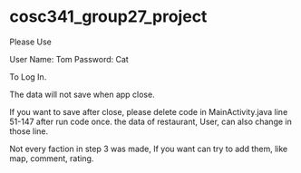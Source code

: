 # cosc341_group27_project
Please Use

User Name: Tom
Password: Cat

To Log In.

The data will not save when app close. 

If you want to save after close, please delete code in MainActivity.java line 51-147 
after run code once. the data of restaurant, User, can also change in those line.

Not every faction in step 3 was made, If you want can try to add them, like map, 
comment, rating.

